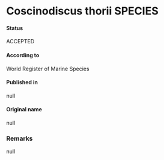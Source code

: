 Coscinodiscus thorii SPECIES
=======

#### Status
ACCEPTED

#### According to
World Register of Marine Species

#### Published in
null

#### Original name
null

### Remarks
null